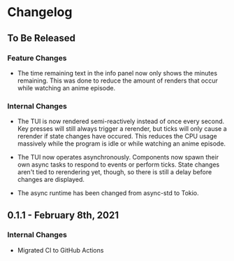 # Changelog

## To Be Released

### Feature Changes

* The time remaining text in the info panel now only shows the minutes remaining. This was done to reduce the amount of renders that occur while watching an anime episode.

### Internal Changes

* The TUI is now rendered semi-reactively instead of once every second. Key presses will still always trigger a rerender, but ticks will only cause a rerender if state changes have occured. This reduces the CPU usage massively while the program is idle or while watching an anime episode.

* The TUI now operates asynchronously. Components now spawn their own async tasks to respond to events or perform ticks. State changes aren't tied to rerendering yet, though, so there is still a delay before changes are displayed.

* The async runtime has been changed from async-std to Tokio.

## 0.1.1 - February 8th, 2021

### Internal Changes

* Migrated CI to GitHub Actions